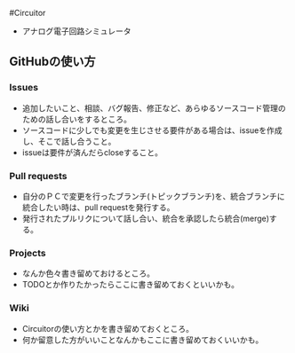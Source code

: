 #Circuitor
- アナログ電子回路シミュレータ

## GitHubの使い方
### Issues
- 追加したいこと、相談、バグ報告、修正など、あらゆるソースコード管理のための話し合いをするところ。
- ソースコードに少しでも変更を生じさせる要件がある場合は、issueを作成し、そこで話し合うこと。
- issueは要件が済んだらcloseすること。

### Pull requests
- 自分のＰＣで変更を行ったブランチ(トピックブランチ)を、統合ブランチに統合したい時は、pull requestを発行する。
- 発行されたプルリクについて話し合い、統合を承認したら統合(merge)する。

### Projects
- なんか色々書き留めておけるところ。
- TODOとか作りたかったらここに書き留めておくといいかも。

### Wiki
- Circuitorの使い方とかを書き留めておくところ。
- 何か留意した方がいいことなんかもここに書き留めておくいいかも。
